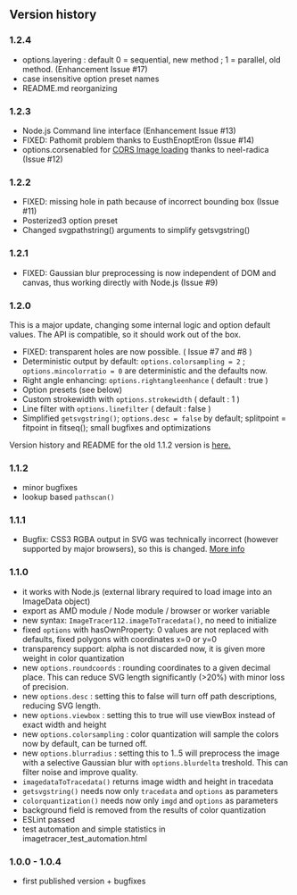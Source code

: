 ## Version history

### 1.2.4
 - options.layering : default 0 = sequential, new method ; 1 = parallel, old method. (Enhancement Issue #17)
 - case insensitive option preset names
 - README.md reorganizing

### 1.2.3

 - Node.js Command line interface (Enhancement Issue #13)
 - FIXED: Pathomit problem thanks to EusthEnoptEron (Issue #14)
 - options.corsenabled for [CORS Image loading](https://developer.mozilla.org/en-US/docs/Web/HTML/CORS_enabled_image) thanks to neel-radica (Issue #12)

### 1.2.2

 - FIXED: missing hole in path because of incorrect bounding box (Issue #11)
 - Posterized3 option preset
 - Changed svgpathstring() arguments to simplify getsvgstring()

### 1.2.1

 - FIXED: Gaussian blur preprocessing is now independent of DOM and canvas, thus working directly with Node.js (Issue #9)

### 1.2.0

This is a major update, changing some internal logic and option default values. The API is compatible, so it should work out of the box.

 - FIXED: transparent holes are now possible. ( Issue #7 and #8 )
 - Deterministic output by default: ```options.colorsampling = 2``` ; ```options.mincolorratio = 0``` are deterministic and the defaults now.
 - Right angle enhancing: ```options.rightangleenhance``` ( default : true )
 - Option presets (see below)
 - Custom strokewidth with ```options.strokewidth``` ( default : 1 )
 - Line filter with ```options.linefilter``` ( default : false )
 - Simplified ```getsvgstring()```; ```options.desc = false``` by default; splitpoint = fitpoint in fitseq(); small bugfixes and optimizations

Version history and README for the old 1.1.2 version is [here.](https://github.com/jankovicsandras/imagetracerjs/blob/master/README_v1.1.2.md)

### 1.1.2

- minor bugfixes
- lookup based ```pathscan()```

### 1.1.1

- Bugfix: CSS3 RGBA output in SVG was technically incorrect (however supported by major browsers), so this is changed. [More info](https://stackoverflow.com/questions/6042550/svg-fill-color-transparency-alpha)

### 1.1.0

- it works with Node.js (external library required to load image into an ImageData object)
- export as AMD module / Node module / browser or worker variable
- new syntax: ```ImageTracer112.imageToTracedata()```, no need to initialize
- fixed ```options``` with hasOwnProperty: 0 values are not replaced with defaults, fixed polygons with coordinates x=0 or y=0
- transparency support: alpha is not discarded now, it is given more weight in color quantization
- new ```options.roundcoords``` : rounding coordinates to a given decimal place. This can reduce SVG length significantly (>20%) with minor loss of precision.
- new ```options.desc``` : setting this to false will turn off path descriptions, reducing SVG length.
- new ```options.viewbox``` : setting this to true will use viewBox instead of exact width and height
- new ```options.colorsampling``` : color quantization will sample the colors now by default, can be turned off.
- new ```options.blurradius``` : setting this to 1..5 will preprocess the image with a selective Gaussian blur with ```options.blurdelta``` treshold. This can filter noise and improve quality.
- ```imagedataToTracedata()``` returns image width and height in tracedata
- ```getsvgstring()``` needs now only ```tracedata``` and ```options``` as parameters
- ```colorquantization()``` needs now only ```imgd``` and ```options``` as parameters
- background field is removed from the results of color quantization 
- ESLint passed
- test automation and simple statistics in imagetracer_test_automation.html

### 1.0.0 - 1.0.4

- first published version + bugfixes